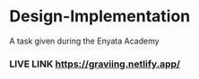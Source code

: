 # Design-Implementation
A task given during the Enyata Academy

### LIVE LINK https://graviing.netlify.app/
